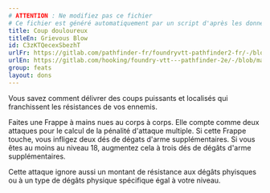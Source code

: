 ```yaml
---
# ATTENTION : Ne modifiez pas ce fichier
# Ce fichier est généré automatiquement par un script d'après les données du module Foundry VTT officiel et de sa traduction
title: Coup douloureux
titleEn: Grievous Blow
id: C3zKTQecexSbezhT
urlFr: https://gitlab.com/pathfinder-fr/foundryvtt-pathfinder2-fr/-/blob/master/data/feats/C3zKTQecexSbezhT.htm
urlEn: https://gitlab.com/hooking/foundry-vtt---pathfinder-2e/-/blob/master/packs/data/feats.db/grievous-blow.json
group: feats
layout: dons
---
```

Vous savez comment délivrer des coups puissants et localisés qui franchissent les résistances de vos ennemis.

Faites une <a class="entity-link" data-pack="pf2e.actionspf2e" data-id="VjxZFuUXrCU94MWR" draggable="true">Frappe</a> à mains nues au corps à corps. Elle compte comme deux attaques pour le calcul de la pénalité d'attaque multiple. Si cette Frappe touche, vous infligez deux dés de dégats d'arme supplémentaires. Si vous êtes au moins au niveau 18, augmentez cela à trois dés de dégâts d'arme supplémentaires.

Cette attaque ignore aussi un montant de résistance aux dégâts phyisques ou à un type de dégâts physique spécifique égal à votre niveau.


